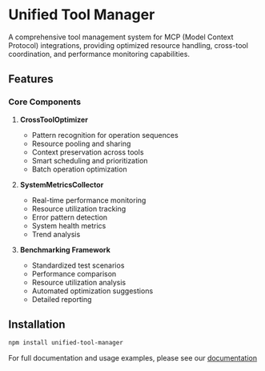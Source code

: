 # Unified Tool Manager

A comprehensive tool management system for MCP (Model Context Protocol) integrations, providing optimized resource handling, cross-tool coordination, and performance monitoring capabilities.

## Features

### Core Components

1. **CrossToolOptimizer**
   - Pattern recognition for operation sequences
   - Resource pooling and sharing
   - Context preservation across tools
   - Smart scheduling and prioritization
   - Batch operation optimization

2. **SystemMetricsCollector**
   - Real-time performance monitoring
   - Resource utilization tracking
   - Error pattern detection
   - System health metrics
   - Trend analysis

3. **Benchmarking Framework**
   - Standardized test scenarios
   - Performance comparison
   - Resource utilization analysis
   - Automated optimization suggestions
   - Detailed reporting

## Installation

```bash
npm install unified-tool-manager
```

For full documentation and usage examples, please see our [documentation](docs/)